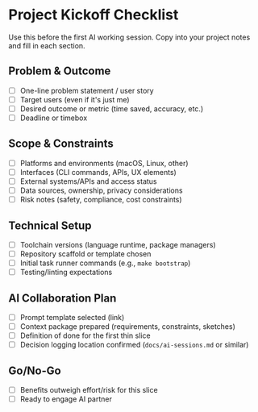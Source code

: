 # Project Kickoff Checklist

Use this before the first AI working session. Copy into your project notes and fill in each section.

## Problem & Outcome
- [ ] One-line problem statement / user story
- [ ] Target users (even if it's just me)
- [ ] Desired outcome or metric (time saved, accuracy, etc.)
- [ ] Deadline or timebox

## Scope & Constraints
- [ ] Platforms and environments (macOS, Linux, other)
- [ ] Interfaces (CLI commands, APIs, UX elements)
- [ ] External systems/APIs and access status
- [ ] Data sources, ownership, privacy considerations
- [ ] Risk notes (safety, compliance, cost constraints)

## Technical Setup
- [ ] Toolchain versions (language runtime, package managers)
- [ ] Repository scaffold or template chosen
- [ ] Initial task runner commands (e.g., `make bootstrap`)
- [ ] Testing/linting expectations

## AI Collaboration Plan
- [ ] Prompt template selected (link)
- [ ] Context package prepared (requirements, constraints, sketches)
- [ ] Definition of done for the first thin slice
- [ ] Decision logging location confirmed (`docs/ai-sessions.md` or similar)

## Go/No-Go
- [ ] Benefits outweigh effort/risk for this slice
- [ ] Ready to engage AI partner
